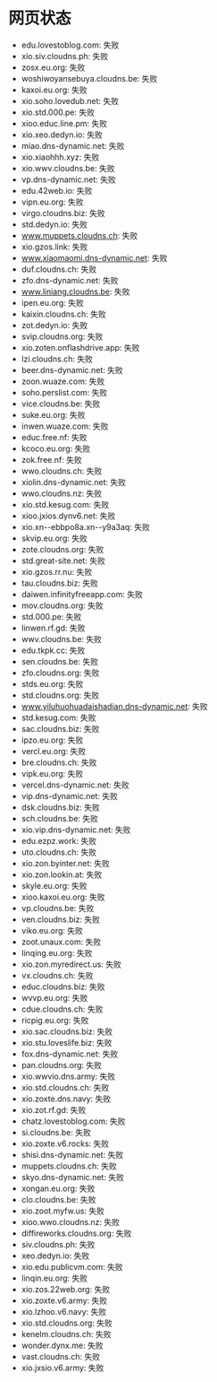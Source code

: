# 网页状态
- edu.lovestoblog.com: 失败
- xio.siv.cloudns.ph: 失败
- zosx.eu.org: 失败
- woshiwoyansebuya.cloudns.be: 失败
- kaxoi.eu.org: 失败
- xio.soho.lovedub.net: 失败
- xio.std.000.pe: 失败
- xioo.educ.line.pm: 失败
- xio.xeo.dedyn.io: 失败
- miao.dns-dynamic.net: 失败
- xio.xiaohhh.xyz: 失败
- xio.wwv.cloudns.be: 失败
- vp.dns-dynamic.net: 失败
- edu.42web.io: 失败
- vipn.eu.org: 失败
- virgo.cloudns.biz: 失败
- std.dedyn.io: 失败
- www.muppets.cloudns.ch: 失败
- xio.gzos.link: 失败
- www.xiaomaomi.dns-dynamic.net: 失败
- duf.cloudns.ch: 失败
- zfo.dns-dynamic.net: 失败
- www.liniang.cloudns.be: 失败
- ipen.eu.org: 失败
- kaixin.cloudns.ch: 失败
- zot.dedyn.io: 失败
- svip.cloudns.org: 失败
- xio.zoten.onflashdrive.app: 失败
- lzi.cloudns.ch: 失败
- beer.dns-dynamic.net: 失败
- zoon.wuaze.com: 失败
- soho.perslist.com: 失败
- vice.cloudns.be: 失败
- suke.eu.org: 失败
- inwen.wuaze.com: 失败
- educ.free.nf: 失败
- kcoco.eu.org: 失败
- zok.free.nf: 失败
- wwo.cloudns.ch: 失败
- xiolin.dns-dynamic.net: 失败
- wwo.cloudns.nz: 失败
- xio.std.kesug.com: 失败
- xioo.jxios.dynv6.net: 失败
- xio.xn--ebbpo8a.xn--y9a3aq: 失败
- skvip.eu.org: 失败
- zote.cloudns.org: 失败
- std.great-site.net: 失败
- xio.gzos.rr.nu: 失败
- tau.cloudns.biz: 失败
- daiwen.infinityfreeapp.com: 失败
- mov.cloudns.org: 失败
- std.000.pe: 失败
- linwen.rf.gd: 失败
- wwv.cloudns.be: 失败
- edu.tkpk.cc: 失败
- sen.cloudns.be: 失败
- zfo.cloudns.org: 失败
- stds.eu.org: 失败
- std.cloudns.org: 失败
- www.yiluhuohuadaishadian.dns-dynamic.net: 失败
- std.kesug.com: 失败
- sac.cloudns.biz: 失败
- ipzo.eu.org: 失败
- vercl.eu.org: 失败
- bre.cloudns.ch: 失败
- vipk.eu.org: 失败
- vercel.dns-dynamic.net: 失败
- vip.dns-dynamic.net: 失败
- dsk.cloudns.biz: 失败
- sch.cloudns.be: 失败
- xio.vip.dns-dynamic.net: 失败
- edu.ezpz.work: 失败
- uto.cloudns.ch: 失败
- xio.zon.byinter.net: 失败
- xio.zon.lookin.at: 失败
- skyle.eu.org: 失败
- xioo.kaxoi.eu.org: 失败
- vp.cloudns.be: 失败
- ven.cloudns.biz: 失败
- viko.eu.org: 失败
- zoot.unaux.com: 失败
- linqing.eu.org: 失败
- xio.zon.myredirect.us: 失败
- vx.cloudns.ch: 失败
- educ.cloudns.biz: 失败
- wvvp.eu.org: 失败
- cdue.cloudns.ch: 失败
- ricpig.eu.org: 失败
- xio.sac.cloudns.biz: 失败
- xio.stu.loveslife.biz: 失败
- fox.dns-dynamic.net: 失败
- pan.cloudns.org: 失败
- xio.wwvio.dns.army: 失败
- xio.std.cloudns.ch: 失败
- xio.zoxte.dns.navy: 失败
- xio.zot.rf.gd: 失败
- chatz.lovestoblog.com: 失败
- si.cloudns.be: 失败
- xio.zoxte.v6.rocks: 失败
- shisi.dns-dynamic.net: 失败
- muppets.cloudns.ch: 失败
- skyo.dns-dynamic.net: 失败
- xongan.eu.org: 失败
- clo.cloudns.be: 失败
- xio.zoot.myfw.us: 失败
- xioo.wwo.cloudns.nz: 失败
- diffireworks.cloudns.org: 失败
- siv.cloudns.ph: 失败
- xeo.dedyn.io: 失败
- xio.edu.publicvm.com: 失败
- linqin.eu.org: 失败
- xio.zos.22web.org: 失败
- xio.zoxte.v6.army: 失败
- xio.lzhoo.v6.navy: 失败
- xio.std.cloudns.org: 失败
- kenelm.cloudns.ch: 失败
- wonder.dynx.me: 失败
- vast.cloudns.ch: 失败
- xio.jxsio.v6.army: 失败
